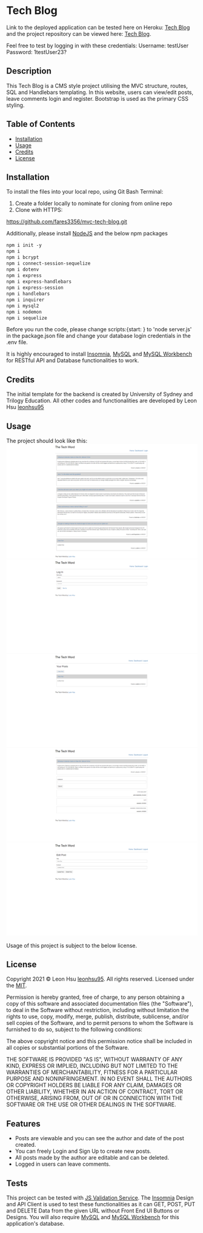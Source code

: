 # Tech Blog

Link to the deployed application can be tested here on Heroku: [Tech Blog](https://tech-blog-lh.herokuapp.com/) and the project repository can be viewed here: [Tech Blog](https://github.com/fares3356/mvc-tech-blog).

Feel free to test by logging in with these credentials:
Username: testUser
Password: 1testUser23?

## Description

This Tech Blog is a CMS style project utilising the MVC structure, routes, SQL and Handlebars templating. In this website, users can view/edit posts, leave comments login and register. Bootstrap is used as the primary CSS styling.

## Table of Contents

- [Installation](#installation)
- [Usage](#usage)
- [Credits](#credits)
- [License](#license)

## Installation

To install the files into your local repo, using Git Bash Terminal:

1. Create a folder locally to nominate for cloning from online repo
2. Clone with HTTPS:

https://github.com/fares3356/mvc-tech-blog.git

Additionally, please install [NodeJS](https://nodejs.org/en/) and the below npm packages

```Terminal Commands
npm i init -y
npm i
npm i bcrypt
npm i connect-session-sequelize
npm i dotenv
npm i express
npm i express-handlebars
npm i express-session
npm i handlebars
npm i inquirer
npm i mysql2
npm i nodemon
npm i sequelize
```

Before you run the code, please change scripts:{start: } to 'node server.js' in the package.json file and change your database login credentials in the .env file.

It is highly encouraged to install [Insomnia](https://insomnia.rest/), [MySQL](https://www.mysql.com/products/community/) and [MySQL Workbench](https://dev.mysql.com/downloads/workbench/) for RESTful API and Database functionalities to work.

## Credits

The initial template for the backend is created by University of Sydney and Trilogy Education.
All other codes and functionalities are developed by Leon Hsu [leonhsu95](https://github.com/leonhsu95)

## Usage

The project should look like this:
![Application Screenshot](public/screenshots/screenshot.png)
![Application Screenshot 2](public/screenshots/screenshot2.png)
![Application Screenshot 3](public/screenshots/screenshot3.png)
![Application Screenshot 4](public/screenshots/screenshot4.png)
![Application Screenshot 5](public/screenshots/screenshot5.png)

Usage of this project is subject to the below license.

## License

Copyright 2021 © Leon Hsu [leonhsu95](https://github.com/leonhsu95). All rights reserved.
Licensed under the [MIT](https://opensource.org/licenses/MIT).

Permission is hereby granted, free of charge, to any person obtaining a copy
of this software and associated documentation files (the "Software"), to deal
in the Software without restriction, including without limitation the rights
to use, copy, modify, merge, publish, distribute, sublicense, and/or sell
copies of the Software, and to permit persons to whom the Software is
furnished to do so, subject to the following conditions:

The above copyright notice and this permission notice shall be included in all
copies or substantial portions of the Software.

THE SOFTWARE IS PROVIDED "AS IS", WITHOUT WARRANTY OF ANY KIND, EXPRESS OR
IMPLIED, INCLUDING BUT NOT LIMITED TO THE WARRANTIES OF MERCHANTABILITY,
FITNESS FOR A PARTICULAR PURPOSE AND NONINFRINGEMENT. IN NO EVENT SHALL THE
AUTHORS OR COPYRIGHT HOLDERS BE LIABLE FOR ANY CLAIM, DAMAGES OR OTHER
LIABILITY, WHETHER IN AN ACTION OF CONTRACT, TORT OR OTHERWISE, ARISING FROM,
OUT OF OR IN CONNECTION WITH THE SOFTWARE OR THE USE OR OTHER DEALINGS IN THE
SOFTWARE.

## Features

- Posts are viewable and you can see the author and date of the post created.
- You can freely Login and Sign Up to create new posts.
- All posts made by the author are editable and can be deleted.
- Logged in users can leave comments.

## Tests

This project can be tested with [JS Validation Service](https://jshint.com/). The [Insomnia](https://insomnia.rest/) Design and API Client
is used to test these functionalities as it can GET, POST, PUT and DELETE Data from the given URL without Front End UI Buttons or Designs.
You will also require [MySQL](https://www.mysql.com/products/community/) and [MySQL Workbench](https://dev.mysql.com/downloads/workbench/) for
this application's database.
